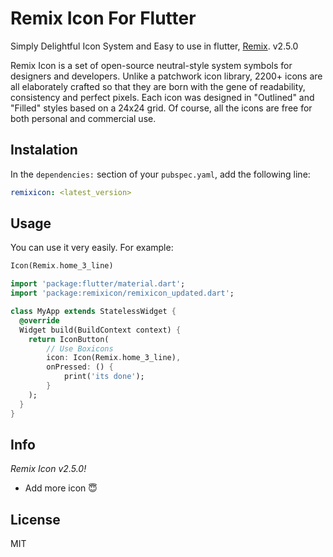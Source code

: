 # Remix Icon For Flutter

Simply Delightful Icon System and Easy to use in flutter, [Remix](https://remixicon.com/). v2.5.0

Remix Icon is a set of open-source neutral-style system symbols for designers and developers. Unlike a patchwork icon library, 2200+ icons are all elaborately crafted so that they are born with the gene of readability, consistency and perfect pixels. Each icon was designed in "Outlined" and "Filled" styles based on a 24x24 grid. Of course, all the icons are free for both personal and commercial use.

## Instalation

In the `dependencies:` section of your `pubspec.yaml`, add the following line:

```yaml
remixicon: <latest_version>
```

## Usage

You can use it very easily. For example:

```dart
Icon(Remix.home_3_line)
```

```dart
import 'package:flutter/material.dart';
import 'package:remixicon/remixicon_updated.dart';

class MyApp extends StatelessWidget {
  @override
  Widget build(BuildContext context) {
    return IconButton(
        // Use Boxicons
        icon: Icon(Remix.home_3_line),
        onPressed: () {
            print('its done');
        }
    );
  }
}
```

## Info

_Remix Icon v2.5.0!_
- Add more icon 😇

## License

MIT
